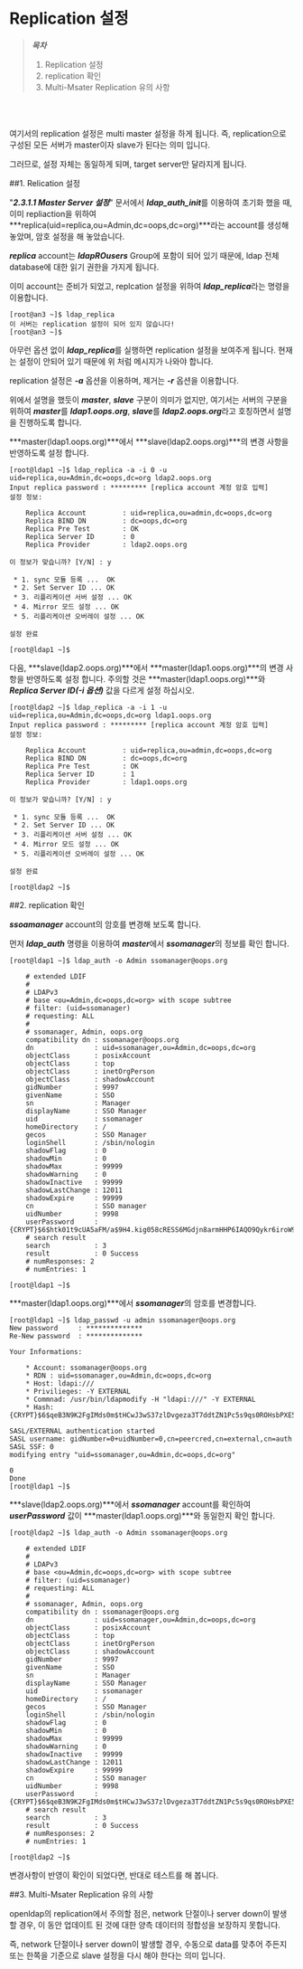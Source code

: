 # Replication 설정

> ***목차***
> 1. Replication 설정
> 2. replication 확인
> 3. Multi-Msater Replication 유의 사항

<br><br>

여기서의 replication 설정은 multi master 설정을 하게 됩니다. 즉, replication으로 구성된 모든 서버가 master이자 slave가 된다는 의미 입니다.

그러므로, 설정 자체는 동일하게 되며, target server만 달라지게 됩니다.

##1. Relication 설정

"***2.3.1.1 Master Server 설정***" 문서에서 ***ldap_auth_init***를 이용하여 초기화 했을 때, 이미 repliaction을 위하여 ***replica(uid=replica,ou=Admin,dc=oops,dc=org)***라는 account를 생성해 놓았며, 암호 설정을 해 놓았습니다.

***replica*** account는 ***ldapROusers*** Group에 포함이 되어 있기 때문에, ldap 전체 database에 대한 읽기 권한을 가지게 됩니다.

이미 account는 준비가 되었고, replcation 설정을 위하여 ***ldap_replica***라는 명령을 이용합니다.

```shell
[root@an3 ~]$ ldap_replica
이 서버는 replication 설정이 되어 있지 않습니다!
[root@an3 ~]$
```

아무런 옵션 없이 ***ldap_replica***를 실행하면 replication 설정을 보여주게 됩니다. 현재는 설정이 안되어 있기 때문에 위 처럼 메시지가 나와야 합니다.

replication 설정은 ***-a*** 옵션을 이용하며, 제거는 ***-r*** 옵션을 이용합니다.

위에서 설명을 했듯이 ***master***, ***slave*** 구분이 의미가 없지만, 여기서는 서버의 구분을 위하여 ***master***를 ***ldap1.oops.org***, ***slave***를 ***ldap2.oops.org***라고 호칭하면서 설명을 진행하도록 합니다.

***master(ldap1.oops.org)***에서 ***slave(ldap2.oops.org)***의 변경 사항을 반영하도록 설정 합니다.

```shell
[root@ldap1 ~]$ ldap_replica -a -i 0 -u uid=replica,ou=Admin,dc=oops,dc=org ldap2.oops.org
Input replica password : ********* [replica account 계정 암호 입력]
설정 정보:

    Replica Account         : uid=replica,ou=admin,dc=oops,dc=org
    Replica BIND DN         : dc=oops,dc=org
    Replica Pre Test        : OK
    Replica Server ID       : 0
    Replica Provider        : ldap2.oops.org

이 정보가 맞습니까? [Y/N] : y

 * 1. sync 모듈 등록 ...  OK
 * 2. Set Server ID ... OK
 * 3. 리플리케이션 서버 설정 ... OK
 * 4. Mirror 모드 설정 ... OK
 * 5. 리플리케이션 오버레이 설정 ... OK

설정 완료

[root@ldap1 ~]$
```

다음, ***slave(ldap2.oops.org)***에서 ***master(ldap1.oops.org)***의 변경 사항을 반영하도록 설정 합니다. 주의할 것은 ***master(ldap1.oops.org)***와 ***Replica Server ID(-i 옵션)*** 값을 다르게 설정 하십시오.

```shell
[root@ldap2 ~]$ ldap_replica -a -i 1 -u uid=replica,ou=Admin,dc=oops,dc=org ldap1.oops.org
Input replica password : ********* [replica account 계정 암호 입력]
설정 정보:

    Replica Account         : uid=replica,ou=admin,dc=oops,dc=org
    Replica BIND DN         : dc=oops,dc=org
    Replica Pre Test        : OK
    Replica Server ID       : 1
    Replica Provider        : ldap1.oops.org

이 정보가 맞습니까? [Y/N] : y

 * 1. sync 모듈 등록 ...  OK
 * 2. Set Server ID ... OK
 * 3. 리플리케이션 서버 설정 ... OK
 * 4. Mirror 모드 설정 ... OK
 * 5. 리플리케이션 오버레이 설정 ... OK

설정 완료

[root@ldap2 ~]$
```


##2. replication 확인

***ssoamanager*** account의 암호를 변경해 보도록 합니다.

먼저 ***ldap_auth*** 명령을 이용하여 ***master***에서 ***ssomanager***의 정보를 확인 합니다.

```shell
[root@ldap1 ~]$ ldap_auth -o Admin ssomanager@oops.org

    # extended LDIF
    #
    # LDAPv3
    # base <ou=Admin,dc=oops,dc=org> with scope subtree
    # filter: (uid=ssomanager)
    # requesting: ALL
    #
    # ssomanager, Admin, oops.org
    compatibility dn : ssomanager@oops.org
    dn               : uid=ssomanager,ou=Admin,dc=oops,dc=org
    objectClass      : posixAccount
    objectClass      : top
    objectClass      : inetOrgPerson
    objectClass      : shadowAccount
    gidNumber        : 9997
    givenName        : SSO
    sn               : Manager
    displayName      : SSO Manager
    uid              : ssomanager
    homeDirectory    : /
    gecos            : SSO Manager
    loginShell       : /sbin/nologin
    shadowFlag       : 0
    shadowMin        : 0
    shadowMax        : 99999
    shadowWarning    : 0
    shadowInactive   : 99999
    shadowLastChange : 12011
    shadowExpire     : 99999
    cn               : SSO manager
    uidNumber        : 9998
    userPassword     : {CRYPT}$6$htk01t9cUA5aFM/a$9H4.kig058cRESS6MGdjn8armHHP6IAQO9Qykr6iroW9laqugz.bIOPNzBUgk8N4H01QkeklEwQg05FBzSrfz/
    # search result
    search           : 3
    result           : 0 Success
    # numResponses: 2
    # numEntries: 1

[root@ldap1 ~]$
```

***master(ldap1.oops.org)***에서 ***ssomanager***의 암호를 변경합니다.

```shell
[root@ldap1 ~]$ ldap_passwd -u admin ssomanager@oops.org
New password     : **************
Re-New password  : **************

Your Informations:

    * Account: ssomanager@oops.org
    * RDN : uid=ssomanager,ou=Admin,dc=oops,dc=org
    * Host: ldapi:///
    * Privilieges: -Y EXTERNAL
    * Commnad: /usr/bin/ldapmodify -H "ldapi:///" -Y EXTERNAL
    * Hash: {CRYPT}$6$qeB3N9K2FgIMds0m$tHCwJ3wS37zlDvgeza3T7ddtZN1Pc5s9qs0ROHsbPXE5MoFaQA3I8Uu.vEgcSjOSyd3/zqS.g6d/FHt2YEHf.0

SASL/EXTERNAL authentication started
SASL username: gidNumber=0+uidNumber=0,cn=peercred,cn=external,cn=auth
SASL SSF: 0
modifying entry "uid=ssomanager,ou=Admin,dc=oops,dc=org"

0
Done
[root@ldap1 ~]$
```

***slave(ldap2.oops.org)***에서 ***ssomanager*** account를 확인하여 ***userPassword*** 값이 ***master(ldap1.oops.org)***와 동일한지 확인 합니다.

```shell
[root@ldap2 ~]$ ldap_auth -o Admin ssomanager@oops.org

    # extended LDIF
    #
    # LDAPv3
    # base <ou=Admin,dc=oops,dc=org> with scope subtree
    # filter: (uid=ssomanager)
    # requesting: ALL
    #
    # ssomanager, Admin, oops.org
    compatibility dn : ssomanager@oops.org
    dn               : uid=ssomanager,ou=Admin,dc=oops,dc=org
    objectClass      : posixAccount
    objectClass      : top
    objectClass      : inetOrgPerson
    objectClass      : shadowAccount
    gidNumber        : 9997
    givenName        : SSO
    sn               : Manager
    displayName      : SSO Manager
    uid              : ssomanager
    homeDirectory    : /
    gecos            : SSO Manager
    loginShell       : /sbin/nologin
    shadowFlag       : 0
    shadowMin        : 0
    shadowMax        : 99999
    shadowWarning    : 0
    shadowInactive   : 99999
    shadowLastChange : 12011
    shadowExpire     : 99999
    cn               : SSO manager
    uidNumber        : 9998
    userPassword     : {CRYPT}$6$qeB3N9K2FgIMds0m$tHCwJ3wS37zlDvgeza3T7ddtZN1Pc5s9qs0ROHsbPXE5MoFaQA3I8Uu.vEgcSjOSyd3/zqS.g6d/FHt2YEHf.0
    # search result
    search           : 3
    result           : 0 Success
    # numResponses: 2
    # numEntries: 1

[root@ldap2 ~]$
```

변경사항이 반영이 확인이 되었다면, 반대로 테스트를 해 봅니다.



##3. Multi-Msater Replication 유의 사항

openldap의 replication에서 주의할 점은, network 단절이나 server down이 발생할 경우, 이 동안 업데이트 된 것에 대한 양측 데이터의 정합성을 보장하지 못합니다.

즉, network 단절이나 server down이 발생할 경우, 수동으로 data를 맞추어 주든지 또는 한쪽을 기준으로 slave 설정을 다시 해야 한다는 의미 입니다.